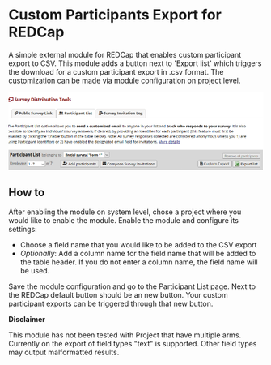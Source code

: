 # Custom Participants Export for REDCap

A simple external module for REDCap that enables custom participant export to CSV. 
This module adds a button next to 'Export list' which triggers the download for a custom participant export in .csv format. The customization can be made via module configuration on project level.

![Module Screenshot](./img/screenshot_new.png "Module Screenshot")

## How to
After enabling the module on system level, chose a project where you would like to enable the module. Enable the module and configure its settings:
- Choose a field name that you would like to be added to the CSV export
- *Optionally*: Add a column name for the field name that will be added to the table header. If you do not enter a column name, the field name will be used.

Save the module configuration and go to the Participant List page. Next to the REDCap default button should be an new button. Your custom participant exports can be triggered through that new button.

**Disclaimer**

This module has not been tested with Project that have multiple arms.
Currently on the export of field types "text" is supported. Other field types may output malformatted results.



